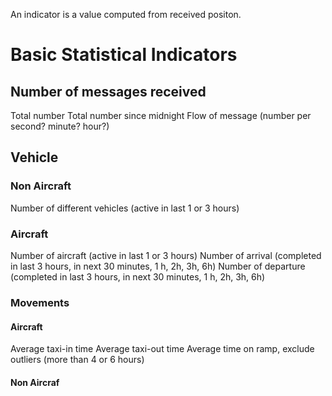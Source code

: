
An indicator is a value computed from received positon.

# Basic Statistical Indicators

## Number of messages received

Total number
Total number since midnight
Flow of message (number per second? minute? hour?)

## Vehicle

### Non Aircraft

Number of different vehicles (active in last 1 or 3 hours)

### Aircraft

Number of aircraft (active in last 1 or 3 hours)
Number of arrival (completed in last 3 hours, in next 30 minutes, 1 h, 2h, 3h, 6h)
Number of departure (completed in last 3 hours, in next 30 minutes, 1 h, 2h, 3h, 6h)

### Movements

#### Aircraft

Average taxi-in time
Average taxi-out time
Average time on ramp, exclude outliers (more than 4 or 6 hours)

#### Non Aircraf
